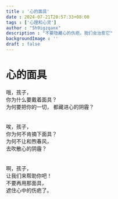 ```yaml
---
title : '心的面具'
date : 2024-07-21T20:57:33+08:00
tags : ['心理和心灵']
author : "5h9igzqanx"
description : "不要隐藏心的伤疤，我们会治愈它"
backgroundImage : ''
draft : false
---
```


# 心的面具

哦，孩子，  
你为什么要戴着面具？  
为何要把你的一切，
都藏进心的阴霾？  
<br>  
唉，孩子，  
你为何不肯摘下面具？  
为何不让和煦春风，  
去吹散心的阴霾？  
<br>  
啊，孩子，  
让我们来帮助你吧！  
不要再用那面具，  
遮住心中的伤疤了。  
